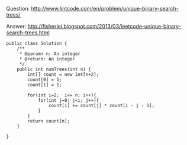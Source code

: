Question: http://www.lintcode.com/en/problem/unique-binary-search-trees/

Answer: http://fisherlei.blogspot.com/2013/03/leetcode-unique-binary-search-trees.html
```
public class Solution {
    /**
     * @paramn n: An integer
     * @return: An integer
     */
    public int numTrees(int n) {
        int[] count = new int[n+2];
        count[0] = 1;
        count[1] = 1;
        
        for(int i=2;  i<= n; i++){
            for(int j=0; j<i; j++){
                count[i] += count[j] * count[i - j - 1];
            }
        }
        return count[n];
    }
    
}
```
